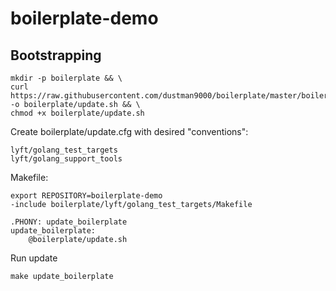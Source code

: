 # boilerplate-demo

## Bootstrapping
```
mkdir -p boilerplate && \
curl https://raw.githubusercontent.com/dustman9000/boilerplate/master/boilerplate/update.sh -o boilerplate/update.sh && \
chmod +x boilerplate/update.sh
```

Create boilerplate/update.cfg with desired "conventions":
```
lyft/golang_test_targets
lyft/golang_support_tools
```

Makefile:
```
export REPOSITORY=boilerplate-demo
-include boilerplate/lyft/golang_test_targets/Makefile

.PHONY: update_boilerplate
update_boilerplate:
	@boilerplate/update.sh
```

Run update
```
make update_boilerplate
```
